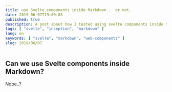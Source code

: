 ```yaml
---
title: use Svelte components inside Markdown... or not.
date: 2019-06-07T19:00:03
published: true
description: A post about how I tested using svelte components inside markdown content.
tags: [ "svelte", "inception", "markdown" ]
lang: en
keywords: [ "svelte", "markdown", "web-components" ]
slug: 2019/06/07
---
```


## Can we use Svelte components inside Markdown?

Nope..?

